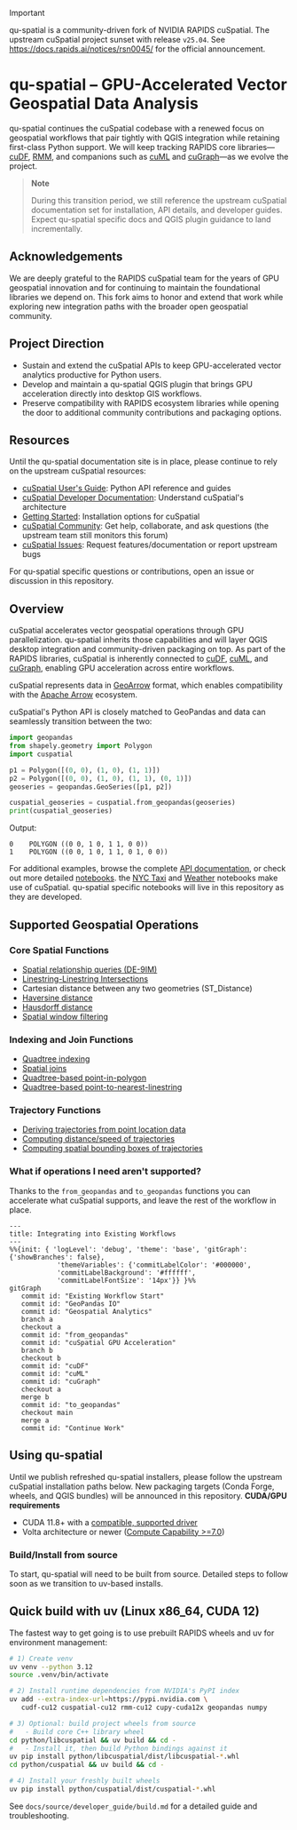 > [!IMPORTANT]  
> qu-spatial is a community-driven fork of NVIDIA RAPIDS cuSpatial. The upstream cuSpatial project sunset with release `v25.04`. See https://docs.rapids.ai/notices/rsn0045/ for the official announcement.

# qu-spatial – GPU-Accelerated Vector Geospatial Data Analysis

qu-spatial continues the cuSpatial codebase with a renewed focus on geospatial workflows that pair tightly with QGIS integration while retaining first-class Python support. We will keep tracking RAPIDS core libraries—[cuDF](https://github.com/rapidsai/cudf), [RMM](https://github.com/rapidsai/rmm), and companions such as [cuML](https://github.com/rapidsai/cuml) and [cuGraph](https://github.com/rapidsai/cugraph)—as we evolve the project.

> **Note**
>
> During this transition period, we still reference the upstream cuSpatial documentation set for installation, API details, and developer guides. Expect qu-spatial specific docs and QGIS plugin guidance to land incrementally.

## Acknowledgements

We are deeply grateful to the RAPIDS cuSpatial team for the years of GPU geospatial innovation and for continuing to maintain the foundational libraries we depend on. This fork aims to honor and extend that work while exploring new integration paths with the broader open geospatial community.

## Project Direction

- Sustain and extend the cuSpatial APIs to keep GPU-accelerated vector analytics productive for Python users.
- Develop and maintain a qu-spatial QGIS plugin that brings GPU acceleration directly into desktop GIS workflows.
- Preserve compatibility with RAPIDS ecosystem libraries while opening the door to additional community contributions and packaging options.

## Resources

Until the qu-spatial documentation site is in place, please continue to rely on the upstream cuSpatial resources:

- [cuSpatial User's Guide](https://docs.rapids.ai/api/cuspatial/stable/user_guide/cuspatial_api_examples.html): Python API reference and guides
- [cuSpatial Developer Documentation](https://docs.rapids.ai/api/cuspatial/stable/developer_guide/index.html): Understand cuSpatial's architecture
- [Getting Started](https://docs.rapids.ai/install#selector): Installation options for cuSpatial
- [cuSpatial Community](https://github.com/rapidsai/cuspatial/discussions): Get help, collaborate, and ask questions (the upstream team still monitors this forum)
- [cuSpatial Issues](https://github.com/rapidsai/cuspatial/issues/new/choose): Request features/documentation or report upstream bugs

For qu-spatial specific questions or contributions, open an issue or discussion in this repository.

## Overview
cuSpatial accelerates vector geospatial operations through GPU parallelization. qu-spatial inherits those capabilities and will layer QGIS desktop integration and community-driven packaging on top. As part of the RAPIDS libraries, cuSpatial is inherently connected to [cuDF](https://github.com/rapidsai/cudf), [cuML](https://github.com/rapidsai/cuml), and [cuGraph](https://github.com/rapidsai/cugraph), enabling GPU acceleration across entire workflows.

cuSpatial represents data in [GeoArrow](https://github.com/geoarrow/geoarrow) format, which enables compatibility with the [Apache Arrow](https://arrow.apache.org) ecosystem.

cuSpatial's Python API is closely matched to GeoPandas and data can seamlessly transition between the two:
```python
import geopandas
from shapely.geometry import Polygon
import cuspatial

p1 = Polygon([(0, 0), (1, 0), (1, 1)])
p2 = Polygon([(0, 0), (1, 0), (1, 1), (0, 1)])
geoseries = geopandas.GeoSeries([p1, p2])

cuspatial_geoseries = cuspatial.from_geopandas(geoseries)
print(cuspatial_geoseries)
```
Output:
```
0    POLYGON ((0 0, 1 0, 1 1, 0 0))
1    POLYGON ((0 0, 1 0, 1 1, 0 1, 0 0))
```

For additional examples, browse the complete [API documentation](https://docs.rapids.ai/api/cuspatial/stable/), or check out more detailed [notebooks](https://github.com/rapidsai/notebooks-contrib). the [NYC Taxi][1] and [Weather][2] notebooks make use of cuSpatial. qu-spatial specific notebooks will live in this repository as they are developed.

## Supported Geospatial Operations

### Core Spatial Functions
- [Spatial relationship queries (DE-9IM)](https://docs.rapids.ai/api/cuspatial/stable/api_docs/geopandas_compatibility/#cuspatial.GeoSeries.contains)
- [Linestring-Linestring Intersections](https://docs.rapids.ai/api/cuspatial/stable/user_guide/cuspatial_api_examples.html#Linestring-Intersections)
- Cartesian distance between any two geometries (ST_Distance)
- [Haversine distance](https://docs.rapids.ai/api/cuspatial/stable/user_guide/cuspatial_api_examples.html#cuspatial.haversine_distance)
- [Hausdorff distance](https://docs.rapids.ai/api/cuspatial/stable/user_guide/cuspatial_api_examples.html#cuspatial.directed_hausdorff_distance)
- [Spatial window filtering](https://docs.rapids.ai/api/cuspatial/stable/user_guide/cuspatial_api_examples.html#cuspatial.points_in_spatial_window)

### Indexing and Join Functions
- [Quadtree indexing](https://docs.rapids.ai/api/cuspatial/stable/user_guide/cuspatial_api_examples.html#Quadtree-Indexing)
- [Spatial joins](https://docs.rapids.ai/api/cuspatial/stable/user_guide/cuspatial_api_examples.html#Indexed-Spatial-Joins)
- [Quadtree-based point-in-polygon](https://docs.rapids.ai/api/cuspatial/stable/user_guide/cuspatial_api_examples.html#cuspatial.quadtree_point_in_polygon)
- [Quadtree-based point-to-nearest-linestring](https://docs.rapids.ai/api/cuspatial/stable/user_guide/cuspatial_api_examples.html#cuspatial.quadtree_point_to_nearest_linestring)

### Trajectory Functions
- [Deriving trajectories from point location data](https://docs.rapids.ai/api/cuspatial/stable/user_guide/cuspatial_api_examples.html#cuspatial.derive_trajectories)
- [Computing distance/speed of trajectories](https://docs.rapids.ai/api/cuspatial/stable/user_guide/cuspatial_api_examples.html#cuspatial.trajectory_distances_and_speeds)
- [Computing spatial bounding boxes of trajectories](https://docs.rapids.ai/api/cuspatial/stable/user_guide/cuspatial_api_examples.html#cuspatial.trajectory_bounding_boxes)

### What if operations I need aren't supported?
Thanks to the `from_geopandas` and `to_geopandas` functions you can accelerate what cuSpatial supports, and leave the rest of the workflow in place.

```mermaid
---
title: Integrating into Existing Workflows
---
%%{init: { 'logLevel': 'debug', 'theme': 'base', 'gitGraph': {'showBranches': false},
            'themeVariables': {'commitLabelColor': '#000000',
            'commitLabelBackground': '#ffffff',
            'commitLabelFontSize': '14px'}} }%%
gitGraph
   commit id: "Existing Workflow Start"
   commit id: "GeoPandas IO"
   commit id: "Geospatial Analytics"
   branch a
   checkout a
   commit id: "from_geopandas"
   commit id: "cuSpatial GPU Acceleration"
   branch b
   checkout b
   commit id: "cuDF"
   commit id: "cuML"
   commit id: "cuGraph"
   checkout a
   merge b
   commit id: "to_geopandas"
   checkout main
   merge a
   commit id: "Continue Work"
```


## Using qu-spatial

Until we publish refreshed qu-spatial installers, please follow the upstream cuSpatial installation paths below. New packaging targets (Conda Forge, wheels, and QGIS bundles) will be announced in this repository.
**CUDA/GPU requirements**
- CUDA 11.8+ with a [compatible, supported driver](https://docs.nvidia.com/datacenter/tesla/drivers/#cuda-drivers)
- Volta architecture or newer ([Compute Capability >=7.0](https://developer.nvidia.com/cuda-gpus))

### Build/Install from source

To start, qu-spatial will need to be built from source. Detailed steps to follow soon as we transition to uv-based installs.

## Quick build with uv (Linux x86_64, CUDA 12)

The fastest way to get going is to use prebuilt RAPIDS wheels and uv for environment management:

```bash
# 1) Create venv
uv venv --python 3.12
source .venv/bin/activate

# 2) Install runtime dependencies from NVIDIA's PyPI index
uv add --extra-index-url=https://pypi.nvidia.com \
   cudf-cu12 cuspatial-cu12 rmm-cu12 cupy-cuda12x geopandas numpy

# 3) Optional: build project wheels from source
#   - Build core C++ library wheel
cd python/libcuspatial && uv build && cd -
#   - Install it, then build Python bindings against it
uv pip install python/libcuspatial/dist/libcuspatial-*.whl
cd python/cuspatial && uv build && cd -

# 4) Install your freshly built wheels
uv pip install python/cuspatial/dist/cuspatial-*.whl
```

See `docs/source/developer_guide/build.md` for a detailed guide and troubleshooting.


[1]:https://github.com/rapidsai-community/notebooks-contrib/blob/main/community_tutorials_and_guides/taxi/NYCTaxi-E2E.ipynb
[2]:https://github.com/rapidsai-community/notebooks-contrib/blob/main/community_tutorials_and_guides/weather.ipynb
